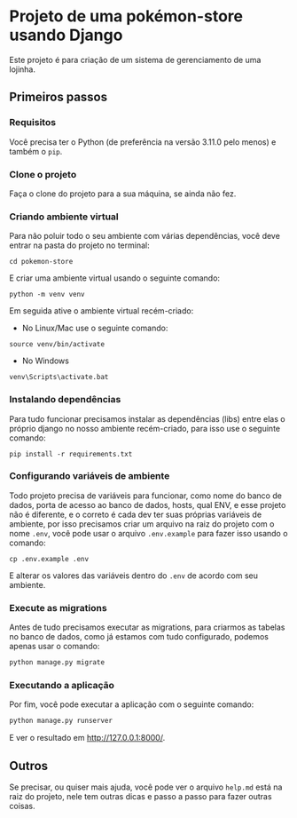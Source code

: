 # Projeto de uma pokémon-store usando Django

Este projeto é para criação de um sistema de gerenciamento de uma
lojinha.

## Primeiros passos

### Requisitos

Você precisa ter o Python (de preferência na versão 3.11.0 pelo menos) e também
o `pip`.

### Clone o projeto

Faça o clone do projeto para a sua máquina, se ainda não fez.

### Criando ambiente virtual

Para não poluir todo o seu ambiente com várias dependências, você
deve entrar na pasta do projeto no terminal:
```shell
cd pokemon-store
```
E criar uma ambiente virtual usando o seguinte comando:
```shell
python -m venv venv
```
Em seguida ative o ambiente virtual recém-criado:
- No Linux/Mac use o seguinte comando:
```shell
source venv/bin/activate
```
- No Windows
```shell
venv\Scripts\activate.bat
```

### Instalando dependências

Para tudo funcionar precisamos instalar as dependências (libs) entre
elas o próprio django no nosso ambiente recém-criado, para isso use
o seguinte comando:
```shell
pip install -r requirements.txt
```

### Configurando variáveis de ambiente

Todo projeto precisa de variáveis para funcionar, como nome do banco
de dados, porta de acesso ao banco de dados, hosts, qual ENV, e esse
projeto não é diferente, e o correto é cada dev ter suas próprias
variáveis de ambiente, por isso precisamos criar um arquivo na raiz
do projeto com o nome `.env`, você pode usar o arquivo `.env.example`
para fazer isso usando o comando:
```shell
cp .env.example .env
```
E alterar os valores das variáveis dentro do `.env` de acordo com
seu ambiente.

### Execute as migrations

Antes de tudo precisamos executar as migrations, para criarmos as
tabelas no banco de dados, como já estamos com tudo configurado,
podemos apenas usar o comando:
```sh
python manage.py migrate
```

### Executando a aplicação

Por fim, você pode executar a aplicação com o seguinte comando:
```sh
python manage.py runserver
```
E ver o resultado em http://127.0.0.1:8000/.

## Outros

Se precisar, ou quiser mais ajuda, você pode ver o arquivo `help.md`
está na raiz do projeto, nele tem outras dicas e passo a passo para
fazer outras coisas.
